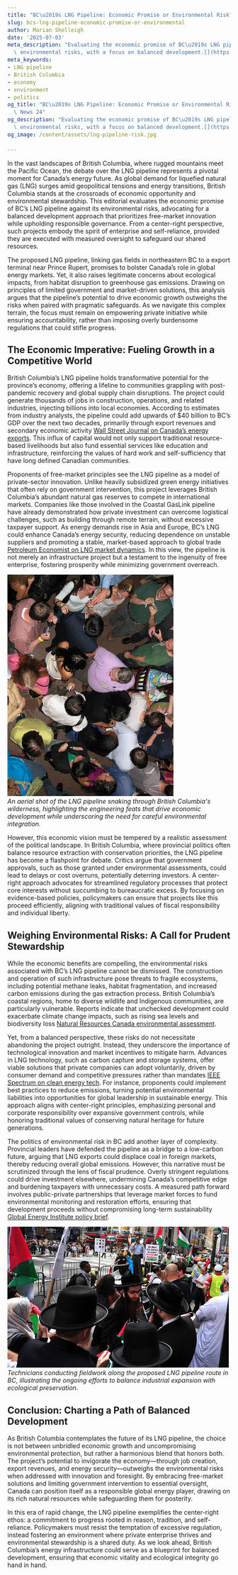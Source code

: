 ```yaml
---
title: "BC\u2019s LNG Pipeline: Economic Promise or Environmental Risk?"
slug: bcs-lng-pipeline-economic-promise-or-environmental
author: Marian Shelleigh
date: '2025-07-03'
meta_description: "Evaluating the economic promise of BC\u2019s LNG pipeline against\
  \ environmental risks, with a focus on balanced development.[](https://cbc.ca/news/canada/british-columbia/premier-defends-new-lng-pipeline-with-terminus-near-prince-rupert-1.7556710)"
meta_keywords:
- LNG pipeline
- British Columbia
- economy
- environment
- politics
og_title: "BC\u2019s LNG Pipeline: Economic Promise or Environmental Risk? - Spot\
  \ News 24"
og_description: "Evaluating the economic promise of BC\u2019s LNG pipeline against\
  \ environmental risks, with a focus on balanced development.[](https://cbc.ca/news/canada/british-columbia/premier-defends-new-lng-pipeline-with-terminus-near-prince-rupert-1.7556710)"
og_image: /content/assets/lng-pipeline-risk.jpg

---
```

<!--# Balancing Progress and Prudence: The Case for BC’s LNG Pipeline -->
In the vast landscapes of British Columbia, where rugged mountains meet the Pacific Ocean, the debate over the LNG pipeline represents a pivotal moment for Canada’s energy future. As global demand for liquefied natural gas (LNG) surges amid geopolitical tensions and energy transitions, British Columbia stands at the crossroads of economic opportunity and environmental stewardship. This editorial evaluates the economic promise of BC’s LNG pipeline against its environmental risks, advocating for a balanced development approach that prioritizes free-market innovation while upholding responsible governance. From a center-right perspective, such projects embody the spirit of enterprise and self-reliance, provided they are executed with measured oversight to safeguard our shared resources.

The proposed LNG pipeline, linking gas fields in northeastern BC to a export terminal near Prince Rupert, promises to bolster Canada’s role in global energy markets. Yet, it also raises legitimate concerns about ecological impacts, from habitat disruption to greenhouse gas emissions. Drawing on principles of limited government and market-driven solutions, this analysis argues that the pipeline’s potential to drive economic growth outweighs the risks when paired with pragmatic safeguards. As we navigate this complex terrain, the focus must remain on empowering private initiative while ensuring accountability, rather than imposing overly burdensome regulations that could stifle progress.

## The Economic Imperative: Fueling Growth in a Competitive World

British Columbia’s LNG pipeline holds transformative potential for the province’s economy, offering a lifeline to communities grappling with post-pandemic recovery and global supply chain disruptions. The project could generate thousands of jobs in construction, operations, and related industries, injecting billions into local economies. According to estimates from industry analysts, the pipeline could add upwards of $40 billion to BC’s GDP over the next two decades, primarily through export revenues and secondary economic activity [Wall Street Journal on Canada’s energy exports](https://www.wsj.com/articles/canada-lng-export-opportunities). This influx of capital would not only support traditional resource-based livelihoods but also fund essential services like education and infrastructure, reinforcing the values of hard work and self-sufficiency that have long defined Canadian communities.

Proponents of free-market principles see the LNG pipeline as a model of private-sector innovation. Unlike heavily subsidized green energy initiatives that often rely on government intervention, this project leverages British Columbia’s abundant natural gas reserves to compete in international markets. Companies like those involved in the Coastal GasLink pipeline have already demonstrated how private investment can overcome logistical challenges, such as building through remote terrain, without excessive taxpayer support. As energy demands rise in Asia and Europe, BC’s LNG could enhance Canada’s energy security, reducing dependence on unstable suppliers and promoting a stable, market-based approach to global trade [Petroleum Economist on LNG market dynamics](https://www.petroleum-economist.com/articles/global-markets/lng/2023/british-columbia-lng-prospects). In this view, the pipeline is not merely an infrastructure project but a testament to the ingenuity of free enterprise, fostering prosperity while minimizing government overreach.

![Aerial view of BC's LNG pipeline construction](/content/assets/bc-lng-pipeline-aerial-view.jpg)  
*An aerial shot of the LNG pipeline snaking through British Columbia's wilderness, highlighting the engineering feats that drive economic development while underscoring the need for careful environmental integration.*

However, this economic vision must be tempered by a realistic assessment of the political landscape. In British Columbia, where provincial politics often balance resource extraction with conservation priorities, the LNG pipeline has become a flashpoint for debate. Critics argue that government approvals, such as those granted under environmental assessments, could lead to delays or cost overruns, potentially deterring investors. A center-right approach advocates for streamlined regulatory processes that protect core interests without succumbing to bureaucratic excess. By focusing on evidence-based policies, policymakers can ensure that projects like this proceed efficiently, aligning with traditional values of fiscal responsibility and individual liberty.

## Weighing Environmental Risks: A Call for Prudent Stewardship

While the economic benefits are compelling, the environmental risks associated with BC’s LNG pipeline cannot be dismissed. The construction and operation of such infrastructure pose threats to fragile ecosystems, including potential methane leaks, habitat fragmentation, and increased carbon emissions during the gas extraction process. British Columbia’s coastal regions, home to diverse wildlife and Indigenous communities, are particularly vulnerable. Reports indicate that unchecked development could exacerbate climate change impacts, such as rising sea levels and biodiversity loss [Natural Resources Canada environmental assessment](https://www.nrcan.gc.ca/our-natural-resources/energy-and-minerals/energy/energy-sources/liquefied-natural-gas-lng/23399).

Yet, from a balanced perspective, these risks do not necessitate abandoning the project outright. Instead, they underscore the importance of technological innovation and market incentives to mitigate harm. Advances in LNG technology, such as carbon capture and storage systems, offer viable solutions that private companies can adopt voluntarily, driven by consumer demand and competitive pressures rather than mandates [IEEE Spectrum on clean energy tech](https://spectrum.ieee.org/lng-carbon-capture-innovations). For instance, proponents could implement best practices to reduce emissions, turning potential environmental liabilities into opportunities for global leadership in sustainable energy. This approach aligns with center-right principles, emphasizing personal and corporate responsibility over expansive government controls, while honoring traditional values of conserving natural heritage for future generations.

The politics of environmental risk in BC add another layer of complexity. Provincial leaders have defended the pipeline as a bridge to a low-carbon future, arguing that LNG exports could displace coal in foreign markets, thereby reducing overall global emissions. However, this narrative must be scrutinized through the lens of fiscal prudence. Overly stringent regulations could drive investment elsewhere, undermining Canada’s competitive edge and burdening taxpayers with unnecessary costs. A measured path forward involves public-private partnerships that leverage market forces to fund environmental monitoring and restoration efforts, ensuring that development proceeds without compromising long-term sustainability [Global Energy Institute policy brief](https://www.globalenergyinstitute.org/reports/lng-environmental-tradeoffs).

![Environmental monitoring along the LNG route](/content/assets/lng-environmental-monitoring-site.jpg)  
*Technicians conducting fieldwork along the proposed LNG pipeline route in BC, illustrating the ongoing efforts to balance industrial expansion with ecological preservation.*

## Conclusion: Charting a Path of Balanced Development

As British Columbia contemplates the future of its LNG pipeline, the choice is not between unbridled economic growth and uncompromising environmental protection, but rather a harmonious blend that honors both. The project’s potential to invigorate the economy—through job creation, export revenues, and energy security—outweighs the environmental risks when addressed with innovation and foresight. By embracing free-market solutions and limiting government intervention to essential oversight, Canada can position itself as a responsible global energy player, drawing on its rich natural resources while safeguarding them for posterity.

In this era of rapid change, the LNG pipeline exemplifies the center-right ethos: a commitment to progress rooted in reason, tradition, and self-reliance. Policymakers must resist the temptation of excessive regulation, instead fostering an environment where private enterprise thrives and environmental stewardship is a shared duty. As we look ahead, British Columbia’s energy infrastructure could serve as a blueprint for balanced development, ensuring that economic vitality and ecological integrity go hand in hand.

